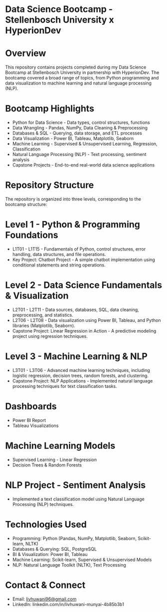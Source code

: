 # Data Science Bootcamp - Stellenbosch University x HyperionDev

# Overview
This repository contains projects completed during my Data Science Bootcamp at Stellenbosch University in partnership with HyperionDev. The bootcamp covered a broad range of topics, from Python programming and data visualization to machine learning and natural language processing (NLP).

# Bootcamp Highlights
- Python for Data Science - Data types, control structures, functions
- Data Wrangling - Pandas, NumPy, Data Cleaning & Preprocessing
- Databases & SQL - Querying, data storage, and ETL processes
- Data Visualization - Power BI, Tableau, Matplotlib, Seaborn
- Machine Learning - Supervised & Unsupervised Learning, Regression, Classification
- Natural Language Processing (NLP) - Text processing, sentiment analysis
- Capstone Projects - End-to-end real-world data science applications

# Repository Structure
The repository is organized into three levels, corresponding to the bootcamp structure:

# Level 1 - Python & Programming Foundations
- L1T01 - L1T15 - Fundamentals of Python, control structures, error handling, data structures, and file operations.
- Key Project: Chatbot Project - A simple chatbot implementation using conditional statements and string operations.

# Level 2 - Data Science Fundamentals & Visualization
- L2T01 - L2T11 - Data sources, databases, SQL, data cleaning, preprocessing, and statistics.
- L2T06 - L2T08 - Data visualization using Power BI, Tableau, and Python libraries (Matplotlib, Seaborn).
- Capstone Project: Linear Regression in Action - A predictive modeling project using regression techniques.

# Level 3 - Machine Learning & NLP
- L3T01 - L3T06 - Advanced machine learning techniques, including logistic regression, decision trees, random forests, and clustering.
- Capstone Project: NLP Applications - Implemented natural language processing techniques for text classification tasks.


# Dashboards
- Power BI Report 
- Tableau Visualizations
# Machine Learning Models
- Supervised Learning - Linear Regression
- Decision Trees & Random Forests
# NLP Project - Sentiment Analysis
- Implemented a text classification model using Natural Language Processing (NLP) techniques.
# Technologies Used
- Programming: Python (Pandas, NumPy, Matplotlib, Seaborn, Scikit-learn, NLTK)
- Databases & Querying: SQL, PostgreSQL
- BI & Visualization: Power BI, Tableau
- Machine Learning: Scikit-learn, Supervised & Unsupervised Models
- NLP: Natural Language Toolkit (NLTK), Text Processing
# Contact & Connect
- Email: livhuwani96@gmail.com
- LinkedIn: linkedin.com/in/livhuwani-munyai-4b85b3b1
